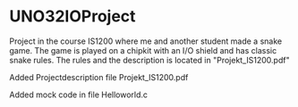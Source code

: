 # UNO32IOProject
Project in the course IS1200 where me and another student made a snake game. 
The game is played on a chipkit with an I/O shield and has classic snake rules.
The rules and the description is located in "Projekt_IS1200.pdf"

Added Projectdescription file Projekt_IS1200.pdf

Added mock code in file Helloworld.c
